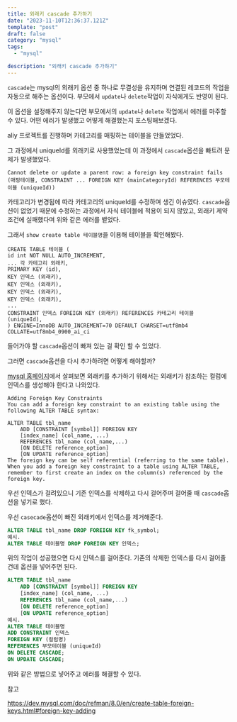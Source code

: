 ```yaml
---
title: 외래키 cascade 추가하기
date: "2023-11-10T12:36:37.121Z"
template: "post"
draft: false
category: "mysql"
tags:
  - "mysql"

description: "외래키 cascade 추가하기"
---
```


`cascade`는 mysql의 외래키 옵션 중 하나로 무결성을 유지하며 연결된 레코드의 작업을 자동으로 해주는 옵션이다.
부모에서 `update`나 `delete`작업이 자식에게도 반영이 된다.

이 옵션을 설정해주지 않는다면 부모에서의 `update`나 `delete` 작업에서 에러를 마주할 수 있다. 어떤 에러가 발생했고 어떻게 해결했는지 포스팅해보겠다.

aliy 프로젝트를 진행하며 카테고리를 매핑하는 테이블을 만들었었다.

그 과정에서 uniqueId를 외래키로 사용했었는데 이 과정에서 `cascade`옵션을 빠트려 문제가 발생했었다.

```
Cannot delete or update a parent row: a foreign key constraint fails (매핑테이블, CONSTRAINT ... FOREIGN KEY (mainCategoryId) REFERENCES 부모테이블 (uniqueId))
```

카테고리가 변경됨에 따라 카테고리의 uniqueId를 수정하며 생긴 이슈였다. `cascade`옵션이 없었기 때문에 수정하는 과정에서 자식 테이블에 적용이 되지 않았고, 외래키 제약조건에 실패했다며 위와 같은 에러를 뱉었다.

그래서 `show create table 테이블명`을 이용해 테이블을 확인해봤다.

```mysql
CREATE TABLE 테이블 (
id int NOT NULL AUTO_INCREMENT,
... 각 카테고리 외래키,
PRIMARY KEY (id),
KEY 인덱스 (외래키),
KEY 인덱스 (외래키),
KEY 인덱스 (외래키),
KEY 인덱스 (외래키),
...
CONSTRAINT 인덱스 FOREIGN KEY (외래키) REFERENCES 카테고리 테이블 (uniqueId),
) ENGINE=InnoDB AUTO_INCREMENT=70 DEFAULT CHARSET=utf8mb4 COLLATE=utf8mb4_0900_ai_ci
```

들어가야 할 `cascade`옵션이 빠져 있는 걸 확인 할 수 있었다.

그러면 `cascade`옵션을 다시 추가하려면 어떻게 해야할까?

<a href="https://dev.mysql.com/doc/refman/8.0/en/create-table-foreign-keys.html#foreign-key-adding">mysql 홈페이지</a>에서 살펴보면 외래키를 추가하기 위해서는 외래키가 참조하는 컬럼에 인덱스를 생성해야 한다고 나와있다.

```
Adding Foreign Key Constraints
You can add a foreign key constraint to an existing table using the following ALTER TABLE syntax:

ALTER TABLE tbl_name
    ADD [CONSTRAINT [symbol]] FOREIGN KEY
    [index_name] (col_name, ...)
    REFERENCES tbl_name (col_name,...)
    [ON DELETE reference_option]
    [ON UPDATE reference_option]
The foreign key can be self referential (referring to the same table). When you add a foreign key constraint to a table using ALTER TABLE, remember to first create an index on the column(s) referenced by the foreign key.
```

우선 인덱스가 걸려있으니 기존 인덱스를 삭제하고 다시 걸어주며 걸어줄 때 `cascade`옵션을 넣기로 했다.

우선 `casecade`옵션이 빠진 외래키에서 인덱스를 제거해준다.

```SQL
ALTER TABLE tbl_name DROP FOREIGN KEY fk_symbol;
예시.
ALTER TABLE 테이블명 DROP FOREIGN KEY 인덱스;
```

위의 작업이 성공했으면 다시 인덱스를 걸어준다. 기존의 삭제한 인덱스를 다시 걸어줄건데 옵션을 넣어주면 된다.

```SQL
ALTER TABLE tbl_name
    ADD [CONSTRAINT [symbol]] FOREIGN KEY
    [index_name] (col_name, ...)
    REFERENCES tbl_name (col_name,...)
    [ON DELETE reference_option]
    [ON UPDATE reference_option]
예시.
ALTER TABLE 테이블명
ADD CONSTRAINT 인덱스
FOREIGN KEY (컬럼명)
REFERENCES 부모테이블 (uniqueId)
ON DELETE CASCADE;
ON UPDATE CASCADE;
```

위와 같은 방법으로 넣어주고 에러를 해결할 수 있다.

참고

<a href="https://dev.mysql.com/doc/refman/8.0/en/create-table-foreign-keys.html#foreign-key-adding">https://dev.mysql.com/doc/refman/8.0/en/create-table-foreign-keys.html#foreign-key-adding</a>
